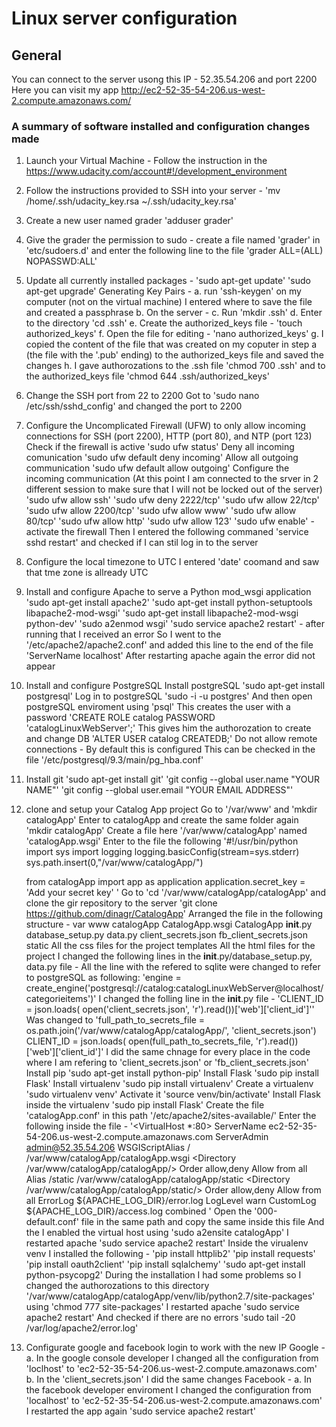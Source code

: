 # Linux server configuration

## General

You can connect to the server usong this IP - 52.35.54.206 and port 2200
Here you can visit my app http://ec2-52-35-54-206.us-west-2.compute.amazonaws.com/

### A summary of software installed and configuration changes made


1.  Launch your Virtual Machine - 
    Follow the instruction in the https://www.udacity.com/account#!/development_environment
2.  Follow the instructions provided to SSH into your server - 
	'mv /home/.ssh/udacity_key.rsa ~/.ssh/udacity_key.rsa'
3.  Create a new user named grader
	'adduser grader'
4.  Give the grader the permission to sudo - 
	create a file named 'grader' in 'etc/sudoers.d' and enter the following line to the file 
	'grader ALL=(ALL) NOPASSWD:ALL'
5.  Update all currently installed packages - 
	'sudo apt-get update'
	'sudo apt-get upgrade'
	Generating Key Pairs - 
	a.  run 'ssh-keygen' on my computer (not on the virtual machine)
		I entered where to save the file and created a passphrase
	b.  On the server - 
	c.	Run 'mkdir .ssh'
	d.	Enter to the directory 'cd .ssh'
	e.	Create the authorized_keys file - 'touch authorized_keys'
	f.	Open the file for editing -  'nano authorized_keys'
	g.	I copied the content of the file that was created on my coputer in step a (the file with the '.pub' ending) 
		to the authorized_keys file and saved the changes
	h.  I gave authorozations to the .ssh file 'chmod 700 .ssh' and to the authorized_keys file 'chmod 644 .ssh/authorized_keys'
6.  Change the SSH port from 22 to 2200
	Got to 'sudo nano /etc/ssh/sshd_config' and changed the port to 2200
7.  Configure the Uncomplicated Firewall (UFW) to only allow incoming connections for SSH (port 2200), HTTP (port 80), and NTP (port 123)
	Check if the firewall is active 'sudo ufw status'
	Deny all incoming comunication  'sudo ufw default deny incoming'
	Allow all outgoing communication 'sudo ufw default allow outgoing'
	Configure the incoming communication (At this point I am connected to the srver in 2 different session to make sure that I will not be locked out of the server)
	'sudo ufw allow ssh'
	'sudo ufw deny 2222/tcp'
	'sudo ufw allow 22/tcp'
	'sudo ufw allow 2200/tcp'
	'sudo ufw allow www'
	'sudo ufw allow 80/tcp'
	'sudo ufw allow http'
	'sudo ufw allow 123'
	'sudo ufw enable' - activate the firewall
	Then I entered the following commaned 'service sshd restart' and checked if I can stil log in to the server
8.	Configure the local timezone to UTC
	I entered 'date' coomand and saw that tme zone is allready UTC
9.	Install and configure Apache to serve a Python mod_wsgi application
	'sudo apt-get install apache2'
	'sudo apt-get install python-setuptools libapache2-mod-wsgi'
	'sudo apt-get install libapache2-mod-wsgi python-dev'
	'sudo a2enmod wsgi'
	'sudo service apache2 restart' - after running that I received an error
	So I went to the '/etc/apache2/apache2.conf' and added this line to the end of the file 'ServerName localhost'
	After restarting apache again the error did not appear
10. Install and configure PostgreSQL
	Install postgreSQL 'sudo apt-get install postgresql'
	Log in to postgreSQL 'sudo -i -u postgres'
	And then open postgreSQL enviroment using 'psql'
	This creates the user with a password  'CREATE ROLE catalog PASSWORD 'catalogLinuxWebServer';'
	This gives him the authorozation to create and change DB 'ALTER USER catalog CREATEDB;'
	Do not allow remote connections - By default this is configured
									  This can be checked in the file '/etc/postgresql/9.3/main/pg_hba.conf'	
11.	Install git
	'sudo apt-get install git'
	'git config --global user.name "YOUR NAME"'
	'git config --global user.email "YOUR EMAIL ADDRESS"'
12.	clone and setup your Catalog App project
	Go to '/var/www' and 'mkdir catalogApp'
	Enter to catalogApp and create the same folder again 'mkdir catalogApp'
	Create a file here '/var/www/catalogApp' named 'catalogApp.wsgi'
	Enter to the file the following 
	'#!/usr/bin/python
	import sys
	import logging
	logging.basicConfig(stream=sys.stderr)
	sys.path.insert(0,"/var/www/catalogApp/")


	from catalogApp import app as application
	application.secret_key = 'Add your secret key' '
	Go to 'cd '/var/www/catalogApp/catalogApp' and clone the gir repository to the server
	'git clone https://github.com/dinagr/CatalogApp'
	Arranged the file in the following structure - 
	var
		www
			catalogApp
				CatalogApp.wsgi
				CatalogApp
					__init__.py
					database_setup.py
					data.py
					client_secrets.json
					fb_client_secrets.json
					static
						All the css files for the project
					templates
						All the html files for the project
	I changed the following lines in the __init__.py/database_setup.py, data.py file -
	All the line with the refered to sqlite were changed to refer to  postgreSQL as following:
	'engine = create_engine('postgresql://catalog:catalogLinuxWebServer@localhost/categorieitems')'
	I changed the folling line in the __init__.py file - 
	'CLIENT_ID = json.loads(
    open('client_secrets.json', 'r').read())['web']['client_id']''
    Was changed to 
    'full_path_to_secrets_file = os.path.join('/var/www/catalogApp/catalogApp/', 'client_secrets.json')
	CLIENT_ID = json.loads(
    open(full_path_to_secrets_file, 'r').read())['web']['client_id']'
    I did the same chnage for every place in the code where I am refering to 'client_secrets.json' or 'fb_client_secrets.json'
    Install pip 'sudo apt-get install python-pip'
	Install Flask 'sudo pip install Flask'
	Install virtualenv 'sudo pip install virtualenv'
	Create a virtualenv 'sudo virtualenv venv'
	Activate it 'source venv/bin/activate'
	Install Flask inside the virtualenv 'sudo pip install Flask'
	Create the file 'catalogApp.conf' in this path '/etc/apache2/sites-available/'
	Enter the following inside the file - 
	'<VirtualHost *:80>
                ServerName ec2-52-35-54-206.us-west-2.compute.amazonaws.com
                ServerAdmin admin@52.35.54.206
                WSGIScriptAlias / /var/www/catalogApp/catalogApp.wsgi
                <Directory /var/www/catalogApp/catalogApp/>
                        Order allow,deny
                        Allow from all
                </Directory>
                Alias /static /var/www/catalogApp/catalogApp/static
                <Directory /var/www/catalogApp/catalogApp/static/>
                        Order allow,deny
                        Allow from all
                </Directory>
                ErrorLog ${APACHE_LOG_DIR}/error.log
                LogLevel warn
                CustomLog ${APACHE_LOG_DIR}/access.log combined
	</VirtualHost>'
	Open the '000-default.conf' file in the same path and copy the same inside this file
	And the I enabled the virtual host using 'sudo a2ensite catalogApp' 
	I restarted apache 'sudo service apache2 restart'
	Inside the virualenv venv I installed the following -
	'pip install httplib2'
	'pip install requests'
	'pip install oauth2client'
	'pip install sqlalchemy'
	'sudo apt-get install python-psycopg2'
	During the installation I had some problems so I changed the authorozations to this directory 
	'/var/www/catalogApp/catalogApp/venv/lib/python2.7/site-packages' using 'chmod 777 site-packages'
	I restarted apache 'sudo service apache2 restart'
	And checked if there are no errors 'sudo tail -20 /var/log/apache2/error.log'
13. Configurate google and facebook login to work with the new IP
	Google -
		a. In the google console developer I changed all the configuration from 'loclhost' to 'ec2-52-35-54-206.us-west-2.compute.amazonaws.com' 
		b. In the 'client_secrets.json' I did the same changes
	Facebook - 
		a. In the facebook developer enviroment I changed the configuration from 'localhost' to 'ec2-52-35-54-206.us-west-2.compute.amazonaws.com' 
	I restarted the app again 'sudo service apache2 restart'

